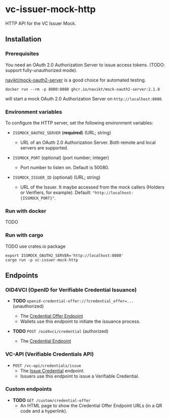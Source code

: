 # vc-issuer-mock-http

<!-- cargo-rdme start -->

HTTP API for the VC Issuer Mock.

## Installation

### Prerequisites

You need an OAuth 2.0 Authorization Server to issue access tokens. (TODO: support fully-unauthorized mode).

[navikt/mock-oauth2-server](https://github.com/navikt/mock-oauth2-server) is a good choice for automated testing.

```console
docker run --rm -p 8080:8080 ghcr.io/navikt/mock-oauth2-server:2.1.8
```

will start a mock OAuth 2.0 Authorization Server on `http://localhost:8080`.

### Environment variables

To configure the HTTP server, set the following environment variables:

- `ISSMOCK_OAUTH2_SERVER` (**required**) (URL; string)
  - URL of an OAuth 2.0 Authorization Server. Both remote and local servers are supported.

- `ISSMOCK_PORT` (optional) (port number; integer)
  - Port number to listen on. Default is 50080.

- `ISSMOCK_ISSUER_ID` (optional) (URL; string)
  - URL of the Issuer. It maybe accessed from the mock callers (Holders or Verifiers, for example). Default: `"http://localhost:{ISSMOCK_PORT}"`.

### Run with docker

TODO

### Run with cargo

TODO use crates.io package

```console
export ISSMOCK_OAUTH2_SERVER='http://localhost:8080'
cargo run -p vc-issuer-mock-http
```

## Endpoints

### OID4VCI (OpenID for Verifiable Credential Issuance)

- **TODO** `openid-credential-offer://?credential_offer=...` (unauthorized)
  - The [Credential Offer Endpoint](https://openid.github.io/OpenID4VCI/openid-4-verifiable-credential-issuance-wg-draft.html#section-4.1.2)
  - Wallets use this endpoint to initiate the issuance process.

- **TODO** `POST /oid4vci/credential` (authorized)
  - The [Credential Endpoint](https://openid.github.io/OpenID4VCI/openid-4-verifiable-credential-issuance-wg-draft.html#name-credential-endpoint)

### VC-API (Verifiable Credentials API)

- `POST /vc-api/credentials/issue`
  - The [Issue Credential](https://w3c-ccg.github.io/vc-api/#issue-credential) endpoint.
  - Issuers use this endpoint to issue a Verifiable Credential.

### Custom endpoints

- **TODO** `GET /custom/credential-offer`
  - An HTML page to show the Credential Offer Endpoint URLs (in a QR code and a hyperlink).

<!-- cargo-rdme end -->

